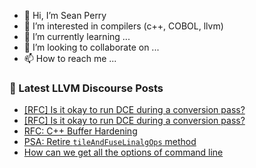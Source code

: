 - 👋 Hi, I’m Sean Perry
- 👀 I’m interested in compilers (c++, COBOL, llvm)
- 🌱 I’m currently learning ...
- 💞️ I’m looking to collaborate on ...
- 📫 How to reach me ...

<!---
s66perry/s66perry is a ✨ special ✨ repository because its `README.md` (this file) appears on your GitHub profile.
You can click the Preview link to take a look at your changes.
--->
### 📕 Latest LLVM Discourse Posts

<!-- DISCOURSE-LLVM:START -->
- [[RFC] Is it okay to run DCE during a conversion pass?](https://discourse.llvm.org/t/rfc-is-it-okay-to-run-dce-during-a-conversion-pass/65787#post_2)
- [[RFC] Is it okay to run DCE during a conversion pass?](https://discourse.llvm.org/t/rfc-is-it-okay-to-run-dce-during-a-conversion-pass/65787#post_1)
- [RFC: C++ Buffer Hardening](https://discourse.llvm.org/t/rfc-c-buffer-hardening/65734?page=2#post_39)
- [PSA: Retire `tileAndFuseLinalgOps` method](https://discourse.llvm.org/t/psa-retire-tileandfuselinalgops-method/63850#post_4)
- [How can we get all the options of command line](https://discourse.llvm.org/t/how-can-we-get-all-the-options-of-command-line/65784#post_1)
<!-- DISCOURSE-LLVM:END -->
